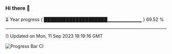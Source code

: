 ### Hi there 👋

⏳ Year progress { ████████████████████▁▁▁▁▁▁▁▁▁▁ } 69.52 %

---

⏰ Updated on Mon, 11 Sep 2023 18:19:16 GMT

![Progress Bar CI](https://github.com/liununu/liununu/workflows/Progress%20Bar%20CI/badge.svg)
